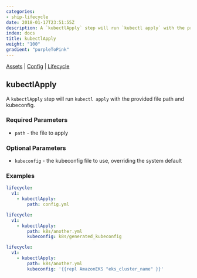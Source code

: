 ```yaml
---
categories:
- ship-lifecycle
date: 2018-01-17T23:51:55Z
description: A `kubectlApply` step will run `kubectl apply` with the provided file path and kubeconfig.
index: docs
title: kubectlApply
weight: "100"
gradient: "purpleToPink"
---
```


[Assets](/api/ship-assets/overview) | [Config](/api/ship-config/overview) | [Lifecycle](/api/ship-lifecycle/overview)

## kubectlApply

A `kubectlApply` step will run `kubectl apply` with the provided file path and kubeconfig.





### Required Parameters


- `path` - the file to apply



### Optional Parameters


- `kubeconfig` - the kubeconfig file to use, overriding the system default


### Examples

```yaml
lifecycle:
  v1:
    - kubectlApply:
        path: config.yml
```

```yaml
lifecycle:
  v1:
    - kubectlApply:
        path: k8s/another.yml
        kubeconfig: k8s/generated_kubeconfig
```

```yaml
lifecycle:
  v1:
    - kubectlApply:
        path: k8s/another.yml
        kubeconfig: '{{repl AmazonEKS "eks_cluster_name" }}'
```
